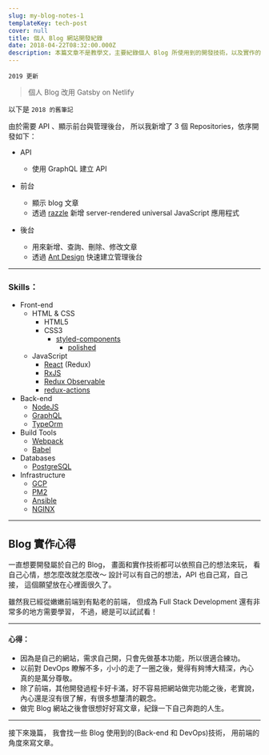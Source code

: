 ```yaml
---
slug: my-blog-notes-1
templateKey: tech-post
cover: null
title: 個人 Blog 網站開發紀錄
date: 2018-04-22T08:32:00.000Z
description: 本篇文章不是教學文，主要紀錄個人 Blog 所使用到的開發技術，以及實作的小小心得。
---
```


`2019 更新`

> 個人 Blog 改用 Gatsby on Netlify


以下是 `2018 的舊筆記`

由於需要 API 、顯示前台與管理後台，
所以我新增了 3 個 Repositories，依序開發如下：

* API
  * 使用 GraphQL 建立 API

* 前台
  * 顯示 blog 文章
  * 透過 [razzle](https://github.com/jaredpalmer/razzle) 新增 server-rendered universal JavaScript 應用程式
* 後台
  * 用來新增、查詢、刪除、修改文章
  * 透過 [Ant Design](https://ant.design/) 快速建立管理後台

---

### Skills：

- Front-end
    - HTML & CSS
        - HTML5
        - CSS3
          - [styled-components](https://www.styled-components.com/)
            - [polished ](https://polished.js.org/docs/)
    - JavaScript
        - [React](https://reactjs.org/) (Redux)
        - [RxJS](http://reactivex.io/)
        - [Redux Observable](https://github.com/redux-observable/redux-observable)
        - [redux-actions](https://github.com/redux-utilities/redux-actions)
- Back-end
  - [NodeJS](https://nodejs.org/)
  - [GraphQL](https://graphql.org/)
  - [TypeOrm](http://typeorm.io/)
- Build Tools
    - [Webpack](https://webpack.js.org/)
    - [Babel](https://babeljs.io/)
- Databases
    - [PostgreSQL](https://www.postgresql.org/)
- Infrastructure
    - [GCP](https://cloud.google.com/)
    - [PM2](https://github.com/Unitech/pm2)
    - [Ansible](https://github.com/ansible/ansible)
    - [NGINX](https://github.com/nginx/nginx)


***

## Blog 實作心得

一直想要開發屬於自己的 Blog，
畫面和實作技術都可以依照自己的想法來玩，
看自己心情，想怎麼改就怎麼改～
設計可以有自己的想法，API 也自己寫，自己接，
這個願望放在心裡面很久了。

雖然我已經從嫩嫩前端到有點老的前端，
但成為 Full Stack Development 還有非常多的地方需要學習，
不過，總是可以試試看！

***

#### 心得：

* 因為是自己的網站，需求自己開，只會先做基本功能，所以很適合練功。
* 以前對 DevOps 瞭解不多，小小的走了一圈之後，覺得有夠博大精深，內心真的是萬分尊敬。
* 除了前端，其他開發過程卡好卡滿，好不容易把網站做完功能之後，老實說，內心還是沒有很了解，有很多想釐清的觀念。
* 做完 Blog 網站之後會很想好好寫文章，紀錄一下自己奔跑的人生。

***

接下來幾篇，
我會找一些 Blog 使用到的(Back-end 和 DevOps)技術，
用前端的角度來寫文章。
